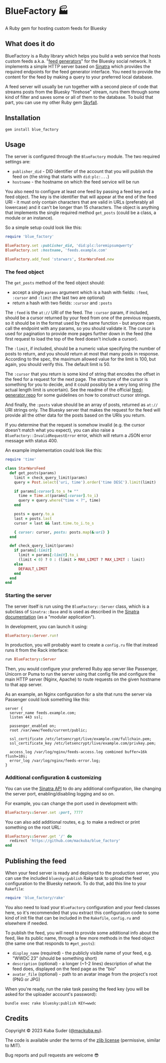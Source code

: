 # BlueFactory 🏭

A Ruby gem for hosting custom feeds for Bluesky


## What does it do

BlueFactory is a Ruby library which helps you build a web service that hosts custom feeds a.k.a. "[feed generators](https://github.com/bluesky-social/feed-generator)" for the Bluesky social network. It implements a simple HTTP server based on [Sinatra](https://sinatrarb.com) which provides the required endpoints for the feed generator interface. You need to provide the content for the feed by making a query to your preferred local database.

A feed server will usually be run together with a second piece of code that streams posts from the Bluesky "firehose" stream, runs them through some kind of filter and saves some or all of them to the database. To build that part, you can use my other Ruby gem [Skyfall](https://github.com/mackuba/skyfall).


## Installation

    gem install blue_factory


## Usage

The server is configured through the `BlueFactory` module. The two required settings are:

- `publisher_did` - DID identifier of the account that you will publish the feed on (the string that starts with `did:plc:...`)
- `hostname` - the hostname on which the feed service will be run

You also need to configure at least one feed by passing a feed key and a feed object. The key is the identifier that will appear at the end of the feed URI - it must only contain characters that are valid in URLs (preferably all lowercase) and it can't be longer than 15 characters. The object is anything that implements the single required method `get_posts` (could be a class, a module or an instance).

So a simple setup could look like this:

```rb
require 'blue_factory'

BlueFactory.set :publisher_did, 'did:plc:loremipsumqwerty'
BlueFactory.set :hostname, 'feeds.example.com'

BlueFactory.add_feed 'starwars', StarWarsFeed.new
```


### The feed object

The `get_posts` method of the feed object should:

- accept a single `params` argument which is a hash with fields: `:feed`, `:cursor` and `:limit` (the last two are optional)
- return a hash with two fields: `:cursor` and `:posts`

The `:feed` is the `at://` URI of the feed. The `:cursor` param, if included, should be a cursor returned by your feed from one of the previous requests, so it should be in the format used by the same function - but anyone can call the endpoint with any params, so you should validate it. The cursor is used for pagination to provide more pages further down in the feed (the first request to load the top of the feed doesn't include a cursor).

The `:limit`, if included, should be a numeric value specifying the number of posts to return, and you should return at most that many posts in response. According to the spec, the maximum allowed value for the limit is 100, but again, you should verify this. The default limit is 50.

The `:cursor` that you return is some kind of string that encodes the offset in the feed for a request for the next page. The structure of the cursor is something for you to decide, and it could possibly be a very long string (the actual length limit is uncertain). See the readme of the official [feed-generator repo](https://github.com/bluesky-social/feed-generator#pagination) for some guidelines on how to construct cursor strings.

And finally, the `:posts` value should be an array of posts, returned as `at://` URI strings only. The Bluesky server that makes the request for the feed will provide all the other data for the posts based on the URIs you return.

If you determine that the request is somehow invalid (e.g. the cursor doesn't match what you expect), you can also raise a `BlueFactory::InvalidRequestError` error, which will return a JSON error message with status 400. 

An example implementation could look like this:

```rb
require 'time'

class StarWarsFeed
  def get_posts(params)
    limit = check_query_limit(params)
    query = Post.select('uri, time').order('time DESC').limit(limit)

    if params[:cursor].to_s != ""
      time = Time.at(params[:cursor].to_i)
      query = query.where("time < ?", time)
    end

    posts = query.to_a
    last = posts.last
    cursor = last && last.time.to_i.to_s

    { cursor: cursor, posts: posts.map(&:uri) }
  end

  def check_query_limit(params)
    if params[:limit]
      limit = params[:limit].to_i
      (limit < 0) ? 0 : (limit > MAX_LIMIT ? MAX_LIMIT : limit)
    else
      DEFAULT_LIMIT
    end
  end
end
```

### Starting the server

The server itself is run using the `BlueFactory::Server` class, which is a subclass of `Sinatra::Base` and is used as described in the [Sinatra documentation](https://sinatrarb.com/intro.html) (as a "modular application").

In development, you can launch it using:

```rb
BlueFactory::Server.run!
```

In production, you will probably want to create a `config.ru` file that instead runs it from the Rack interface:

```rb
run BlueFactory::Server
```

Then, you would configure your preferred Ruby app server like Passenger, Unicorn or Puma to run the server using that config file and configure the main HTTP server (Nginx, Apache) to route requests on the given hostname to that app server.

As an example, an Nginx configuration for a site that runs the server via Passenger could look something like this:

```
server {
  server_name feeds.example.com;
  listen 443 ssl;

  passenger_enabled on;
  root /var/www/feeds/current/public;

  ssl_certificate /etc/letsencrypt/live/example.com/fullchain.pem;
  ssl_certificate_key /etc/letsencrypt/live/example.com/privkey.pem;

  access_log /var/log/nginx/feeds-access.log combined buffer=16k flush=10s;
  error_log /var/log/nginx/feeds-error.log;
}
```

### Additional configuration & customizing

You can use the [Sinatra API](https://sinatrarb.com/intro.html#configuration) to do any additional configuration, like changing the server port, enabling/disabling logging and so on.

For example, you can change the port used in development with:

```rb
BlueFactory::Server.set :port, 7777
```

You can also add additional routes, e.g. to make a redirect or print something on the root URL:

```rb
BlueFactory::Server.get '/' do
  redirect 'https://github.com/mackuba/blue_factory'
end
```


## Publishing the feed

When your feed server is ready and deployed to the production server, you can use the included `bluesky:publish` Rake task to upload the feed configuration to the Bluesky network. To do that, add this line to your `Rakefile`:

```rb
require 'blue_factory/rake'
```

You also need to load your `BlueFactory` configuration and your feed classes here, so it's recommended that you extract this configuration code to some kind of init file that can be included in the `Rakefile`, `config.ru` and elsewhere if needed.

To publish the feed, you will need to provide some additional info about the feed, like its public name, through a few more methods in the feed object (the same one that responds to `#get_posts`):

- `display_name` (required) - the publicly visible name of your feed, e.g. "WWDC 23" (should be something short)
- `description` (optional) - a longer (~1-2 lines) description of what the feed does, displayed on the feed page as the "bio"
- `avatar_file` (optional) - path to an avatar image from the project's root (PNG or JPG)

When you're ready, run the rake task passing the feed key (you will be asked for the uploader account's password):

```
bundle exec rake bluesky:publish KEY=wwdc
```

## Credits

Copyright © 2023 Kuba Suder ([@mackuba.eu](https://bsky.app/profile/mackuba.eu)).

The code is available under the terms of the [zlib license](https://choosealicense.com/licenses/zlib/) (permissive, similar to MIT).

Bug reports and pull requests are welcome 😎
